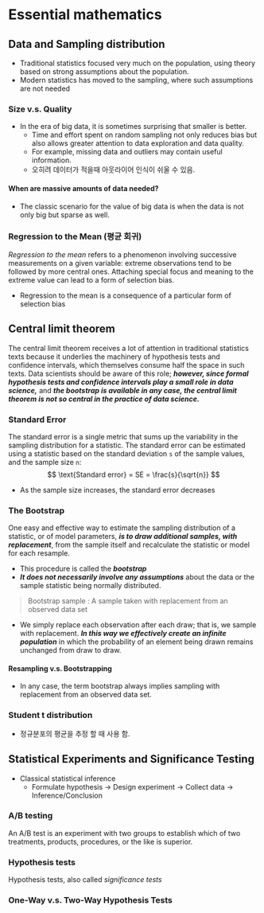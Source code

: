 # Essential mathematics

## Data and Sampling distribution

- Traditional statistics focused very much on the population, using theory based on strong assumptions about the population.
- Modern statistics has moved to the sampling, where such assumptions are not needed

### Size v.s. Quality

- In the era of big data, it is sometimes surprising that smaller is better.
  - Time and effort spent on random sampling not only reduces bias but also allows greater attention to data exploration and data quality. 
  - For example, missing data and outliers may contain useful information. 
  - 오히려 데이터가 적을때 아웃라이어 인식이 쉬울 수 있음.

#### When are massive amounts of data needed?

- The classic scenario for the value of big data is when the data is not only big but sparse as well.

### Regression to the Mean (평균 회귀)

*Regression to the mean* refers to a phenomenon involving successive measurements on a given variable: extreme observations tend to be followed by more central ones. Attaching special focus and meaning to the extreme value can lead to a form of selection bias.

- Regression to the mean is a consequence of a particular form of selection bias

## Central limit theorem

The central limit theorem receives a lot of attention in traditional statistics texts because it underlies the machinery of hypothesis tests and confidence intervals, which themselves consume half the space in such texts. Data scientists should be aware of this role; ***however, since formal hypothesis tests and confidence intervals play a small role in data science,*** and ***the bootstrap is available in any case, the central limit theorem is not so central in the practice of data science.***

### Standard Error

The standard error is a single metric that sums up the variability in the sampling distribution for a statistic. The standard error can be estimated using a statistic based on the standard deviation `s` of the sample values, and the sample size `n`:
$$
\text{Standard error} = SE = \frac{s}{\sqrt{n}}
$$

- As the sample size increases, the standard error decreases

### The Bootstrap

One easy and effective way to estimate the sampling distribution of a statistic, or of model parameters, ***is to draw additional samples, with replacement***, from the sample itself and recalculate the statistic or model for each resample.

- This procedure is called the ***bootstrap***
- ***It does not necessarily involve any assumptions*** about the data or the sample statistic being normally distributed.

> Bootstrap sample : A sample taken with replacement from an observed data set

- We simply replace each observation after each draw; that is, we sample with replacement. ***In this way we effectively create an infinite population*** in which the probability of an element being drawn remains unchanged from draw to draw. 

#### Resampling v.s. Bootstrapping

- In any case, the term bootstrap always implies sampling with replacement from an observed data set.

### Student t distribution

- 정규분포의 평균을 추정 할 때 사용 함.

## Statistical Experiments and Significance Testing

- Classical statistical inference
  - Formulate hypothesis -> Design experiment -> Collect data -> Inference/Conclusion

### A/B testing

An A/B test is an experiment with two groups to establish which of two treatments, products, procedures, or the like is superior. 

### Hypothesis tests

Hypothesis tests, also called *significance tests*

### One-Way v.s. Two-Way Hypothesis Tests